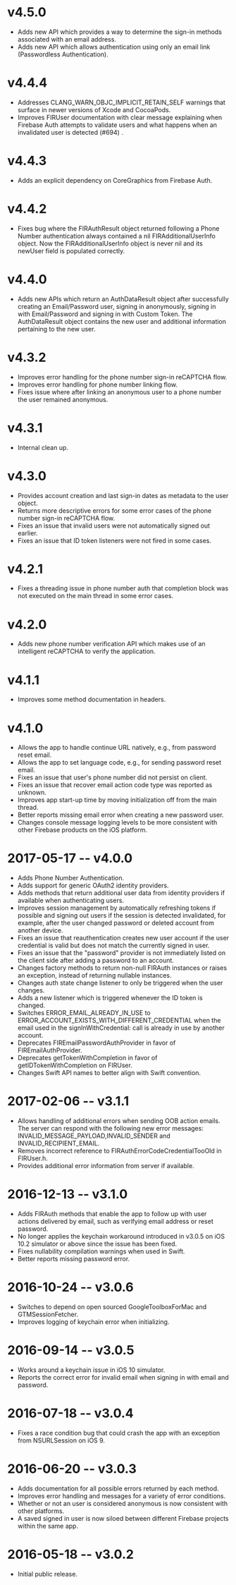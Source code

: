 # v4.5.0
- Adds new API which provides a way to determine the sign-in methods associated with an
  email address.
- Adds new API which allows authentication using only an email link (Passwordless Authentication).

# v4.4.4
- Addresses CLANG_WARN_OBJC_IMPLICIT_RETAIN_SELF warnings that surface in newer versions of
  Xcode and CocoaPods.
- Improves FIRUser documentation with clear message explaining when Firebase Auth attempts to validate
  users and what happens when an invalidated user is detected (#694) .

# v4.4.3
- Adds an explicit dependency on CoreGraphics from Firebase Auth.

# v4.4.2
- Fixes bug where the FIRAuthResult object returned following a Phone Number authentication
  always contained a nil FIRAdditionalUserInfo object. Now the FIRAdditionalUserInfo object is
  never nil and its newUser field is populated correctly.

# v4.4.0
- Adds new APIs which return an AuthDataResult object after successfully creating an
  Email/Password user, signing in anonymously, signing in with Email/Password and signing
  in with Custom Token. The AuthDataResult object contains the new user and additional
  information pertaining to the new user.

# v4.3.2
- Improves error handling for the phone number sign-in reCAPTCHA flow.
- Improves error handling for phone number linking flow.
- Fixes issue where after linking an anonymous user to a phone number the user remained
  anonymous.

# v4.3.1
- Internal clean up.

# v4.3.0
- Provides account creation and last sign-in dates as metadata to the user
  object.
- Returns more descriptive errors for some error cases of the phone number
  sign-in reCAPTCHA flow.
- Fixes an issue that invalid users were not automatically signed out earlier.
- Fixes an issue that ID token listeners were not fired in some cases.

# v4.2.1
- Fixes a threading issue in phone number auth that completion block was not
  executed on the main thread in some error cases.

# v4.2.0
- Adds new phone number verification API which makes use of an intelligent reCAPTCHA to verify the application.

# v4.1.1
- Improves some method documentation in headers.

# v4.1.0
- Allows the app to handle continue URL natively, e.g., from password reset
  email.
- Allows the app to set language code, e.g., for sending password reset email.
- Fixes an issue that user's phone number did not persist on client.
- Fixes an issue that recover email action code type was reported as unknown.
- Improves app start-up time by moving initialization off from the main
  thread.
- Better reports missing email error when creating a new password user.
- Changes console message logging levels to be more consistent with other
  Firebase products on the iOS platform.

# 2017-05-17 -- v4.0.0
- Adds Phone Number Authentication.
- Adds support for generic OAuth2 identity providers.
- Adds methods that return additional user data from identity providers if
  available when authenticating users.
- Improves session management by automatically refreshing tokens if possible
  and signing out users if the session is detected invalidated, for example,
  after the user changed password or deleted account from another device.
- Fixes an issue that reauthentication creates new user account if the user
  credential is valid but does not match the currently signed in user.
- Fixes an issue that the "password" provider is not immediately listed on the
  client side after adding a password to an account.
- Changes factory methods to return non-null FIRAuth instances or raises an
  exception, instead of returning nullable instances.
- Changes auth state change listener to only be triggered when the user changes.
- Adds a new listener which is triggered whenever the ID token is changed.
- Switches ERROR_EMAIL_ALREADY_IN_USE to
  ERROR_ACCOUNT_EXISTS_WITH_DIFFERENT_CREDENTIAL when the email used in the
  signInWithCredential: call is already in use by another account.
- Deprecates FIREmailPasswordAuthProvider in favor of FIREmailAuthProvider.
- Deprecates getTokenWithCompletion in favor of getIDTokenWithCompletion on
  FIRUser.
- Changes Swift API names to better align with Swift convention.

# 2017-02-06 -- v3.1.1
- Allows handling of additional errors when sending OOB action emails. The
  server can respond with the following new error messages:
  INVALID_MESSAGE_PAYLOAD,INVALID_SENDER and INVALID_RECIPIENT_EMAIL.
- Removes incorrect reference to FIRAuthErrorCodeCredentialTooOld in FIRUser.h.
- Provides additional error information from server if available.

# 2016-12-13 -- v3.1.0
- Adds FIRAuth methods that enable the app to follow up with user actions
  delivered by email, such as verifying email address or reset password.
- No longer applies the keychain workaround introduced in v3.0.5 on iOS 10.2
  simulator or above since the issue has been fixed.
- Fixes nullability compilation warnings when used in Swift.
- Better reports missing password error.

# 2016-10-24 -- v3.0.6
- Switches to depend on open sourced GoogleToolboxForMac and GTMSessionFetcher.
- Improves logging of keychain error when initializing.

# 2016-09-14 -- v3.0.5
- Works around a keychain issue in iOS 10 simulator.
- Reports the correct error for invalid email when signing in with email and
  password.

# 2016-07-18 -- v3.0.4
- Fixes a race condition bug that could crash the app with an exception from
  NSURLSession on iOS 9.

# 2016-06-20 -- v3.0.3
- Adds documentation for all possible errors returned by each method.
- Improves error handling and messages for a variety of error conditions.
- Whether or not an user is considered anonymous is now consistent with other
  platforms.
- A saved signed in user is now siloed between different Firebase projects
  within the same app.

# 2016-05-18 -- v3.0.2
- Initial public release.
